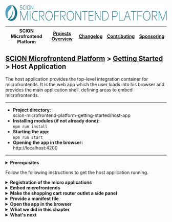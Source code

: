 <a href="/README.md"><img src="/docs/branding/scion-microfrontend-platform-banner.svg" height="50" alt="SCION Microfrontend Platform"></a>

| SCION Microfrontend Platform | [Projects Overview][menu-projects-overview] | [Changelog][menu-changelog] | [Contributing][menu-contributing] | [Sponsoring][menu-sponsoring] |  
| --- | --- | --- | --- | --- |

## [SCION Microfrontend Platform][menu-home] > [Getting Started][menu-getting-started] > Host Application

The host application provides the top-level integration container for microfrontends. It is the web app which the user loads into his browser and provides the main application shell, defining areas to embed microfrontends.

***
- **Project directory:**\
  scion-microfrontend-platform-getting-started/host-app
- **Installing modules (if not already done):**\
  `npm run install`
- **Starting the app:**\
  `npm run start`
- **Opening the app in the browser:**\
  http://localhost:4200
***


<details>
   <summary><strong>Prerequisites</strong></summary>
   <br>
   
If you checked out the `skeleton` branch of the Git repository for this guide, the directory structure should look like this. If not, please refer to [How to complete this guide][link-getting-started#installation] for step-by-step instructions.

```
   scion-microfrontend-platform-getting-started
   ├── host-app
   │   ├── src
   │   │   ├── index.html // HTML template
   │   │   ├── host-controller.ts // TypeScript file
   │   │   └── styles.scss // Sass stylesheet
   │   ├── package.json
   │   └── tsconfig.json
```
</details>

 
Follow the following instructions to get the host application running.

<details>
   <summary><strong>Registration of the micro applications</strong></summary>
   <br>

In this section, we will register the `host`, `products` and `shopping cart` as micro applications and start the platform host. Registered micro applications can interact with the platform and other micro applications.
   
1. Open the TypeScript file `host-controller.ts`.
1. Configure the micro applications by adding the following content before the constructor:
   ```ts
     private platformConfig: MicroApplicationConfig[] = [
       {symbolicName: 'host-app', manifestUrl: '/manifest.json'},
       {symbolicName: 'products-app', manifestUrl: 'http://localhost:4201/manifest.json'},
       {symbolicName: 'shopping-cart-app', manifestUrl: 'http://localhost:4202/manifest.json'},
     ];
   ```  
   For each micro application, we provide an application config with the application's symbolic name and the URL to its manifest. Symbolic names must be unique and are used by the micro applications to connect to the platform host. The manifest is a JSON file that contains information about a micro application.
1. Next, start the platform and register the micro applications by adding the following content to the `init` method, as follows:
   ```ts
     await MicrofrontendPlatform.startHost(this.platformConfig, {symbolicName: 'host-app'});
   ```
   The second argument is the symbolic name of the micro application starting the platform host. It is optional. If specified, we can interact with the platform and other micro applications, e.g., publish messages or navigate in router outlets.
</details>

<details>
   <summary><strong>Embed microfrontends</strong></summary>
   <br>

In this section, we will embed the `products` and `shopping cart` microfrontends.
   
1. Open the HTML template `index.html`.
1. Add a button to the HTML template to show the shopping cart, as follows:
   ```html
   <nav>
     <button class="shopping-cart">Shopping Cart</button>
   </nav>
   ```
1. Add two router outlets to the HTML template, as following:
   ```html
   <sci-router-outlet></sci-router-outlet>
   <sci-router-outlet name="SHOPPING-CART"></sci-router-outlet>
   ```
   In the first router outlet, we will show the `products` microfrontend. It has no name, so it defaults to the primary router outlet. In the second router outlet, we will show the `shopping cart` microfrontend.
   
   > A router outlet is a placeholder that the platform dynamically fills based on the current router state. Using the router, you can instruct an outlet to embed a microfrontend. By giving an outlet a name, you can reference it as the routing target. If not naming an outlet, its name defaults to `primary`. The concept of the router outlet is inspired by the Angular routing mechanism. For more information, refer to the [Developer Guide][link-developer-guide#routing].
1. Open the TypeScript file `host-controller.ts`.
1. Navigate to the `products` microfrontend in the primary router outlet.

   In the `init` method, look up the `OutletRouter` from the bean manager and navigate, as following: 
   ```ts
   public async init(): Promise<void> {
         // Start the platform
         await MicrofrontendPlatform.startHost(this.platformConfig, {symbolicName: 'host-app'});
 
     [+] // Display the `products` microfrontend in the primary router outlet
     [+] Beans.get(OutletRouter).navigate('http://localhost:4201/products.html');
   }
   ```
   > Lines to be added are preceded by the [+] mark.
1. Navigate to the `shopping cart` microfrontend when the user clicks the shopping cart button.

   In the constructor, add a click listener to the button and invoke the method `onToggleShoppingCart`, as following:
   ```ts
   constructor() {
     document.querySelector('button.shopping-cart').addEventListener('click', () => this.onToggleShoppingCart());
   }
   
   private onToggleShoppingCart(): void {
     // Publish message to toggle the shopping cart panel when the user clicks the shopping cart button
     Beans.get(MessageClient).publish('shopping-cart/toggle-side-panel');
   }
   ```
   
   Unlike to embedding the `products` microfrontend, we publish a message to show the `shopping cart` microfrontend. As of now, nothing would happen when the user clicks on that button, because we did not register a message listener yet. It is important to understand that the platform transports that message to all micro applications. Later, when implementing the `shopping cart` micro application, we will subscribe to such messages and navigate accordingly. Of course, we could also use the `OutletRouter` directly. For illustrative purposes, however, we use an alternative approach, which further has the advantage that we do not have to know the URL of the microfrontend to embed it. Instead, we let the providing micro application perform the routing, keeping the microfrontend URL an implementation detail of the micro application that provides the microfrontend.
   
   > Note: It would be even better to use the Intention API for showing a microfrontend, which, however, would go beyond the scope of this Getting Started Guide. For more information, refer to the [Developer Guide][link-developer-guide#routing-in-the-activator].
1. Work around Parcel transpilation issue preventing web components from working.

   Include the following adapter as the first import into `host-controller.ts` to make web component work for `ES5` transpiled code.

   ```ts
   import '@webcomponents/webcomponentsjs/custom-elements-es5-adapter.js';
   ```

   **Why do we need this adapter:**\
   Unfortunately, with Parcel, we could not get differential loading to work for modules contained in `node_modules`. It turned out that whatever configuration we use, Parcel always uses the `ES5` representation of libraries contained in `node_modules`, i.e., the bundle to which the `module` entry-point of the library's `package.json` points. But, as per the `package.json` specification, the `module` entry-point always points to an `ES5` compatible bundle. Instead, Parcel should use the `fesm2015` entry point if transpiling to `ES2015`

   **What is the problem with code transpiled to `ES5:`**\
   Code transpiled to `ES5` uses functions to represent `ES2015 classes`. This, however, results in a runtime error because the browser expects a web component to be an `ES2015` class, and not a function. To still use the browser's native web component support, we must include `custom-elements-es5-adapter.js`. This adapter converts `ES5`-style classes back to native `ES2015` classes.

</details>

<details>
   <summary><strong>Make the shopping cart router outlet a side panel</strong></summary>
   <br>
   
We want the shopping cart outlet to behave like a side panel that the user can expand or collapse by clicking on the shopping cart button.

Therefore, open the stylesheet file `styles.scss` and add the following style:
   
```scss
sci-router-outlet[name="SHOPPING-CART"].sci-empty {
  display: none;
}
```
</details>

<details>
   <summary><strong>Provide a manifest file</strong></summary>
   <br>
   
In this step, we finally provide the manifest JSON file that we referenced in the first step. If not providing a manifest file, we could not connect to the platform.

Create the file `manifest.json` in the `src` folder, as follows:
```json
{
  "name": "Host App"
}
```

The manifest must declare at least the human-readable name of the application. The name has no meaning for the platform itself but is used, for example, for the DevTools to list the apps.

To learn more about the manifest, refer to the [Developer Guide][link-developer-guide#manifest].

> This step requires to serve the application anew. 

</details>

<details>
   <summary><strong>Open the app in the browser</strong></summary>
   <br>

We did it! Run `npm run start` to serve the applications.

If you open the page http://localhost:4200, you will not see much yet. That's because we first have to implement the micro applications for `products` and `shopping cart`. If you open the console panel of your browser, you will see that the platform tries to load the manifests for the `products` and `shopping cart` micro applications, which leads to an error because not yet available.
 
You may wonder why you can see the `products` microfrontend. To embed a microfrontend, you do not need to register it as a micro application. You only need to register an app as a micro application if the app wants to interact with the platform.
</details>

<details>
   <summary><strong>What we did in this chapter</strong></summary>
   <br>

We have added two router outlets to the HTML template of the host application for embedding the `products` and `shopping cart` microfrontends. We are loading the `products` microfrontend using the platform router. For the `shopping cart` microfrontend, we chose an alternative approach. Instead of routing ourselves, we delegate the routing to the `shopping cart` application by publishing a message.

<details>
   <summary>The <code>index.html</code> looks as following:</summary>

```html
<!DOCTYPE html>
<html lang="en">
  <head>
    <title>Webshop</title>
    <link rel="stylesheet" type="text/css" href="styles.scss">
    <script defer src="./host-controller.ts"></script>
  </head>
  <body>
    <nav>
      <button class="shopping-cart">Shopping Cart</button>
    </nav>
    <sci-router-outlet></sci-router-outlet>
    <sci-router-outlet name="SHOPPING-CART"></sci-router-outlet>
  </body>
</html>
```
</details>


<details>
   <summary>The <code>host-controller.ts</code> looks as following:</summary>

```ts
import '@webcomponents/webcomponentsjs/custom-elements-es5-adapter.js';
import { Beans, MessageClient, MicroApplicationConfig, MicrofrontendPlatform, OutletRouter } from '@scion/microfrontend-platform';

class HostController {

  private platformConfig: MicroApplicationConfig[] = [
    {symbolicName: 'host-app', manifestUrl: '/manifest.json'},
    {symbolicName: 'products-app', manifestUrl: 'http://localhost:4201/manifest.json'},
    {symbolicName: 'shopping-cart-app', manifestUrl: 'http://localhost:4202/manifest.json'},
  ];

  constructor() {
    document.querySelector('button.shopping-cart').addEventListener('click', () => this.onToggleShoppingCart());
  }

  public async init(): Promise<void> {
    // Start the platform
    await MicrofrontendPlatform.startHost(this.platformConfig, {symbolicName: 'host-app'});

    // Display the products microfrontend in the primary router outlet
    Beans.get(OutletRouter).navigate('http://localhost:4201/products.html');
  }

  private onToggleShoppingCart(): void {
    // Publish message to toggle the shopping cart panel when the user clicks the shopping cart button
    Beans.get(MessageClient).publish('shopping-cart/toggle-side-panel');
  }
}

new HostController().init();
```
</details>

<details>
   <summary>The <code>manifest.json</code> looks as following:</summary>

```json
{
  "name": "Host App"
}

```
</details>

</details>

<details>
   <summary><strong>What's next</strong></summary>
   <br>

   Next, we will develop the `products` micro application so that the user can view the products of our webshop. Click [here][link-getting-started:products-app] to continue. 
</details>

[menu-home]: /README.md
[menu-projects-overview]: /docs/site/projects-overview.md
[menu-changelog]: /docs/site/changelog/changelog.md
[menu-contributing]: /CONTRIBUTING.md
[menu-sponsoring]: /docs/site/sponsoring.md

[menu-getting-started]: /docs/site/getting-started/getting-started.md
[link-getting-started#installation]: /docs/site/getting-started/getting-started.md#how-to-complete-this-guide
[link-developer-guide#routing-in-the-activator]: https://scion-microfrontend-platform-developer-guide.now.sh/#chapter:activator:routing-in-the-activator
[link-developer-guide#routing]: https://scion-microfrontend-platform-developer-guide.now.sh/#chapter:embedding-microfrontends
[link-developer-guide#manifest]: https://scion-microfrontend-platform-developer-guide.now.sh/#chapter:intention-api:manifest
[link-getting-started:products-app]: /docs/site/getting-started/getting-started-products-app.md
